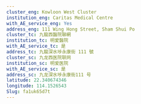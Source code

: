 ```yaml
---
cluster_eng: Kowloon West Cluster
institution_eng: Caritas Medical Centre
with_AE_service_eng: Yes
address_eng: 111 Wing Hong Street, Sham Shui Po
cluster_tc: 九龍西醫院聯網
institution_tc: 明愛醫院
with_AE_service_tc: 是
address_tc: 九龍深水埗永康街 111 號
cluster_sc: 九龙西医院联网
institution_sc: 明爱医院
with_AE_service_sc: 是
address_sc: 九龙深水埗永康街111 号
latitude: 22.340674346
longitude: 114.1526543
Slug: fa1uk65d7t
---
```

